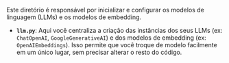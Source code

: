 Este diretório é responsável por inicializar e configurar os modelos de linguagem (LLMs) e os modelos de embedding.

- **`llm.py`**: Aqui você centraliza a criação das instâncias dos seus LLMs (ex: `ChatOpenAI`, `GoogleGenerativeAI`) e dos modelos de embedding (ex: `OpenAIEmbeddings`). Isso permite que você troque de modelo facilmente em um único lugar, sem precisar alterar o resto do código.